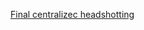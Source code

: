 [Final centralizec headshotting](https://www.canva.com/design/DAGrLsMjQBE/PJmyZ0R2E6DFX1uoEJoToQ/edit?ui=eyJEIjp7IlQiOnsiQSI6IlBCd2R0UERWM3ozMHROUHAifX19)